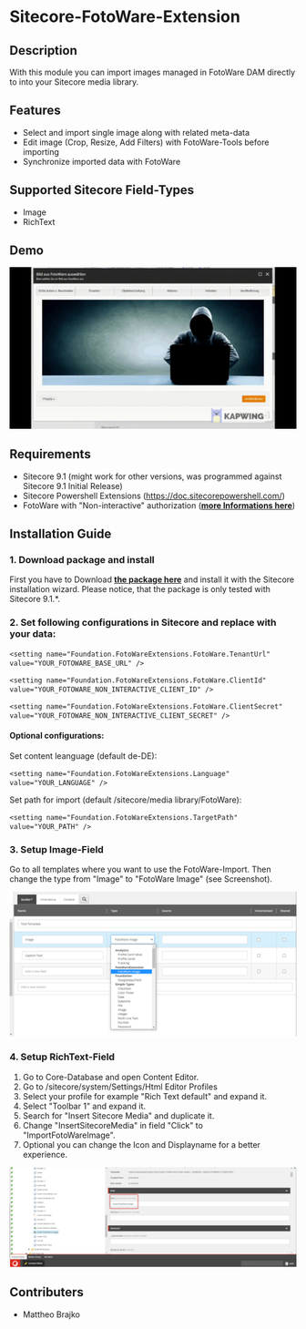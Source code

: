# Sitecore-FotoWare-Extension
## Description
With this module you can import images managed in FotoWare DAM directly to into your Sitecore media library.

## Features
+ Select and import single image along with related meta-data 
+ Edit image (Crop, Resize, Add Filters) with FotoWare-Tools before importing
+ Synchronize imported data with FotoWare

## Supported Sitecore Field-Types
+ Image
+ RichText

## Demo
<img src="./images/Demo.gif" />

## Requirements
+ Sitecore 9.1 (might work for other versions, was programmed against Sitecore 9.1 Initial Release)
+ Sitecore Powershell Extensions (https://doc.sitecorepowershell.com/)
+ FotoWare with "Non-interactive" authorization (__[more Informations here](https://learn.fotoware.com/Integrations_and_APIs/Authorizing_applications_using_OAuth/03_Authorizing_a_client_using_OAuth_2.0/Non-interactive_application_authorization_with_OAuth_2.0)__)

## Installation Guide
### 1. Download package and install
First you have to Download __[the package here](https://github.com/Kingmaddi/Sitecore-FotoWare-Extension-DEV/releases/tag/1.0)__ and install it with the Sitecore installation wizard. Please notice, that the package is only tested with Sitecore 9.1.*.
### 2. Set following configurations in Sitecore and replace with your data:
```
<setting name="Foundation.FotoWareExtensions.FotoWare.TenantUrl" value="YOUR_FOTOWARE_BASE_URL" />
```
```
<setting name="Foundation.FotoWareExtensions.FotoWare.ClientId" value="YOUR_FOTOWARE_NON_INTERACTIVE_CLIENT_ID" />
```
```
<setting name="Foundation.FotoWareExtensions.FotoWare.ClientSecret" value="YOUR_FOTOWARE_NON_INTERACTIVE_CLIENT_SECRET" />
```
#### Optional configurations:
Set content leanguage (default de-DE):
```
<setting name="Foundation.FotoWareExtensions.Language" value="YOUR_LANGUAGE" />
```

Set path for import (default /sitecore/media library/FotoWare):
```
<setting name="Foundation.FotoWareExtensions.TargetPath" value="YOUR_PATH" />
```

### 3. Setup Image-Field
Go to all templates where you want to use the FotoWare-Import. Then change the type from "Image" to "FotoWare Image" (see Screenshot).

<img src="./images/Image-config.png" />

### 4. Setup RichText-Field
1. Go to Core-Database and open Content Editor.
2. Go to /sitecore/system/Settings/Html Editor Profiles
3. Select your profile for example "Rich Text default" and expand it.
4. Select "Toolbar 1" and expand it.
5. Search for "Insert Sitecore Media" and duplicate it. 
6. Change "InsertSitecoreMedia" in field "Click" to "ImportFotoWareImage".
7. Optional you can change the Icon and Displayname for a better experience.

<img src="./images/RichText-config.png" />

## Contributers
+ Mattheo Brajko
